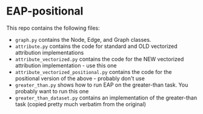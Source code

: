 # EAP-positional
This repo contains the following files:
- `graph.py` contains the Node, Edge, and Graph classes.
- `attribute.py` contains the code for standard and OLD vectorized attribution implementations
- `attribute_vectorized.py` contains the code for the NEW vectorized attribution implementation - use this one
- `attribute_vectorized_positional.py` contains the code for the positional version of the above - probably don't use
- `greater_than.py` shows how to run EAP on the greater-than task. You probably want to run this one
- `greater_than_dataset.py` contains an implementation of the greater-than task (copied pretty much verbatim from the original)
